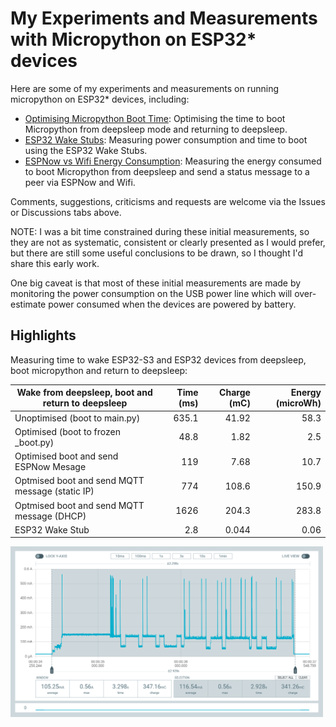 # My Experiments and Measurements with Micropython on ESP32* devices

Here are some of my experiments and measurements on running micropython on
ESP32* devices, including:

- [Optimising Micropython Boot Time](./OptimisingMicropythonBootTime/README.md):
  Optimising the time to boot Micropython from deepsleep mode and returning to
  deepsleep.
- [ESP32 Wake Stubs](./ESP32WakeStubs/README.md): Measuring power consumption
  and time to boot using the ESP32 Wake Stubs.
- [ESPNow vs Wifi Energy Consumption](./ESPNowvsWifiEnergyUsage/README.md):
  Measuring the energy consumed to boot Micropython from deepsleep and send a
  status message to a peer via ESPNow and Wifi.

Comments, suggestions, criticisms and requests are welcome via the Issues or
Discussions tabs above.

NOTE: I was a bit time constrained during these initial measurements, so they
are not as systematic, consistent or clearly presented as I would prefer, but
there are still some useful conclusions to be drawn, so I thought I'd share this
early work.

One big caveat is that most of these initial measurements are made by monitoring
the power consumption on the USB power line which will over-estimate power
consumed when the devices are powered by battery.

## Highlights

Measuring time to wake ESP32-S3 and ESP32 devices from deepsleep, boot micropython and return to deepsleep:

| Wake from deepsleep, boot and return to deepsleep | Time (ms) | Charge (mC) | Energy (microWh) |
|---|---:|---:|---:|
| Unoptimised (boot to main.py) | 635.1 | 41.92 | 58.3 |
| Optimised (boot to frozen _boot.py) | 48.8 | 1.82 | 2.5 |
| Optimised boot and send ESPNow Mesage | 119 | 7.68 | 10.7 |
| Optmised boot and send MQTT message (static IP) | 774 | 108.6 | 150.9 |
| Optmised boot and send MQTT message (DHCP) | 1626 | 204.3 | 283.8 |
| ESP32 Wake Stub |  2.8 |  0.044 | 0.06 |

<img
src="./ESPNowvsWifiEnergyUsage/images/ppk-2-fast-boot_preboot-wifi-esp32.png"
alt="drawing" width="500"/>
